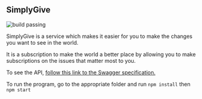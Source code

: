 ## SimplyGive

![build passing](https://github.com/11CConnolly/SimplyGive/actions/workflows/node.js.yml/badge.svg)

SimplyGive is a service which makes it easier for you to make the changes you want to see in the world.

It is a subscription to make the world a better place by allowing you to make subscriptions on the issues that matter most to you.

To see the API, [follow this link to the Swagger specification.](https://app.swaggerhub.com/apis-docs/11CConnolly/SimplyGive/1.0.0)

To run the program, go to the appropriate folder and run `npm install` then `npm start`
